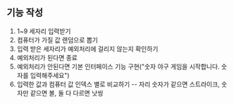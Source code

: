 ## 기능 작성
1. 1~9 세자리 입력받기
2. 컴퓨터가 가질 값 랜덤으로 뽑기
3. 입력 받은 세자리가 예외처리에 걸리지 않는지 확인하기
4. 예외처리가 된다면 종료
5. 예외처리가 안된다면 기본 인터페이스 기능 구현("숫자 야구 게임을 시작합니다. 숫자를 입력해주세요")
6. 입력한 값과 컴퓨터 값 인덱스 별로 비교하기 -- 자리 숫자가 같으면 스트라이크, 숫자만 같으면 볼, 둘 다 다르면 낫씽
   
   
